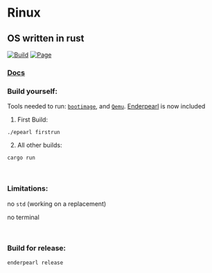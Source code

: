 <!-- 
MIT License

Copyright (c) 2022 AtomicGamer9523

Permission is hereby granted, free of charge, to any person obtaining a copy
of this software and associated documentation files (the "Software"), to deal
in the Software without restriction, including without limitation the rights
to use, copy, modify, merge, publish, distribute, sublicense, and/or sell
copies of the Software, and to permit persons to whom the Software is
furnished to do so, subject to the following conditions:

The above copyright notice and this permission notice shall be included in all
copies or substantial portions of the Software.

THE SOFTWARE IS PROVIDED "AS IS", WITHOUT WARRANTY OF ANY KIND, EXPRESS OR
IMPLIED, INCLUDING BUT NOT LIMITED TO THE WARRANTIES OF MERCHANTABILITY,
FITNESS FOR A PARTICULAR PURPOSE AND NONINFRINGEMENT. IN NO EVENT SHALL THE
AUTHORS OR COPYRIGHT HOLDERS BE LIABLE FOR ANY CLAIM, DAMAGES OR OTHER
LIABILITY, WHETHER IN AN ACTION OF CONTRACT, TORT OR OTHERWISE, ARISING FROM,
OUT OF OR IN CONNECTION WITH THE SOFTWARE OR THE USE OR OTHER DEALINGS IN THE
SOFTWARE.
-->

# Rinux

## OS written in rust

[![Build](https://github.com/AtomicGamer9523/rinux/actions/workflows/code.yml/badge.svg)](https://github.com/AtomicGamer9523/rinux/actions/workflows/code.yml) [![Page](https://github.com/AtomicGamer9523/rinux/actions/workflows/pages.yml/badge.svg)](https://atomicgamer9523.github.io/rinux)

### [Docs](https://atomicgamer9523.github.io/rinux)

### Build yourself:

Tools needed to run: [`bootimage`](https://github.com/rust-osdev/bootimage), and [`Qemu`](https://qemu.org). [Enderpearl](https://github.com/AtomicGamer9523/Enderpearl) is now included

1. First Build:

```shell
./epearl firstrun
```

2. All other builds:

```shell
cargo run
```

<br>

### Limitations:

no `std` (working on a replacement)

no terminal

<br>

### Build for release:

```shell
enderpearl release
```
